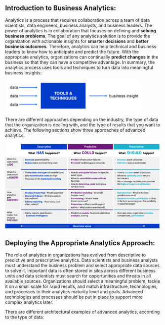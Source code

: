 ## Introduction to Business Analytics:
Analytics is a process that requires collaboration across a team of data scientists, data engineers, business analysts, and business leaders. The power of analytics is in collaboration that focuses on defining and **solving business problems**.
The goal of any analytics solution is to provide the organization with actionable insights for **smarter decisions** and **better business outcomes**. Therefore, analytics can help technical and business leaders to know how to anticipate and predict the future. With the appropriate analytics, organizations can continually **predict changes** in the business so that they can have a competitive advantage.
In summary, the analytics process uses tools and techniques to turn data into meaningful business insights:

![business insights](/Assets/business_insights.png)

There are different approaches depending on the industry, the type of data that the organization is dealing with, and the type of results that you want to achieve. The following sections show three approaches of advanced analytics:

![approaches](/Assets/Analytics_approachs.png)

## Deploying the Appropriate Analytics Approach:

The role of analytics in organizations has evolved from descriptive to predictive and prescriptive analytics. Data scientists and business analysts must understand the business problem and select appropriate data sources to solve it. Important data is often stored in silos across different business units and data scientists must search for opportunities and threats in all available sources. Organizations should select a meaningful problem, tackle it on a small scale for rapid results, and match infrastructure, technologies, and processes to their analytics maturity level and goals. Advanced technologies and processes should be put in place to support more complex analytics later.

There are different architectural examples of advanced analytics, according to the type of data:
